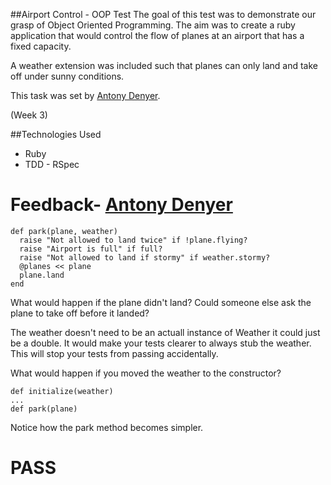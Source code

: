 ##Airport Control - OOP Test
The goal of this test was to demonstrate our grasp of Object Oriented Programming. The aim was to create a ruby application that would control the flow of planes at an airport that has a fixed capacity.


A weather extension was included such that planes can only land and take off under sunny conditions.

This task was set by [Antony Denyer](https://github.com/antonydenyer).

(Week 3)

##Technologies Used
- Ruby
- TDD - RSpec

##  

# Feedback- [Antony Denyer](https://github.com/antonydenyer)

```
def park(plane, weather)
  raise "Not allowed to land twice" if !plane.flying?
  raise "Airport is full" if full?
  raise "Not allowed to land if stormy" if weather.stormy?
  @planes << plane
  plane.land
end
```

What would happen if the plane didn't land? Could someone else ask the plane to take off before it landed?

The weather doesn't need to be an actuall instance of Weather it could just be a double. It would make your tests clearer to always stub the weather. This will stop your tests from passing accidentally.

What would happen if you moved the weather to the constructor?

```
def initialize(weather)
...
def park(plane)

```

Notice how the park method becomes simpler.

# PASS
